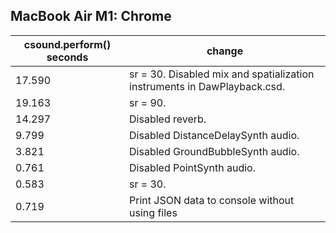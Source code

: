 
## MacBook Air M1: Chrome
csound.perform() seconds | change
-|-
17.590 | sr = 30. Disabled mix and spatialization instruments in DawPlayback.csd.
19.163 | sr = 90.
14.297 | Disabled reverb.
 9.799 | Disabled DistanceDelaySynth audio.
 3.821 | Disabled GroundBubbleSynth audio.
 0.761 | Disabled PointSynth audio.
 0.583 | sr = 30.
 0.719 | Print JSON data to console without using files